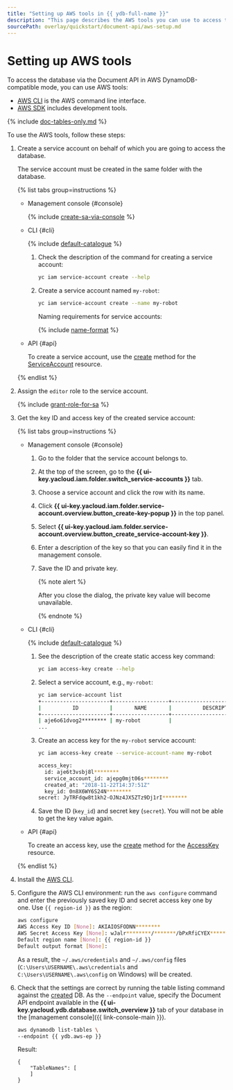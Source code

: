 ```yaml
---
title: "Setting up AWS tools in {{ ydb-full-name }}"
description: "This page describes the AWS tools you can use to access the database via the Document API in the AWS DynamoDB compatibility mode."
sourcePath: overlay/quickstart/document-api/aws-setup.md
---
```

# Setting up AWS tools

To access the database via the Document API in AWS DynamoDB-compatible mode, you can use AWS tools:

* [AWS CLI](https://aws.amazon.com/cli/) is the AWS command line interface.
* [AWS SDK](https://aws.amazon.com/tools/#sdk) includes development tools.

{% include [doc-tables-only.md](../../_includes/doc-tables-only.md) %}

To use the AWS tools, follow these steps:

1. Create a service account on behalf of which you are going to access the database.

   The service account must be created in the same folder with the database.

   {% list tabs group=instructions %}

   - Management console {#console}

      {% include [create-sa-via-console](../../../_includes/iam/create-sa-via-console-without-role.md) %}

   - CLI {#cli}

      {% include [default-catalogue](../../../_includes/default-catalogue.md) %}

      1. Check the description of the command for creating a service account:

         ```bash
         yc iam service-account create --help
         ```

      1. Create a service account named `my-robot`:

         ```bash
         yc iam service-account create --name my-robot
         ```

         Naming requirements for service accounts:

         {% include [name-format](../../../_includes/name-format.md) %}

   - API {#api}

      To create a service account, use the [create](../../../iam/api-ref/ServiceAccount/create.md) method for the [ServiceAccount](../../../iam/api-ref/ServiceAccount/index.md) resource.

   {% endlist %}

1. Assign the `editor` role to the service account.

   {% include [grant-role-for-sa](../../../_includes/iam/grant-role-for-sa.md) %}

1. Get the key ID and access key of the created service account:

   {% list tabs group=instructions %}

   - Management console {#console}

      1. Go to the folder that the service account belongs to.
      1. At the top of the screen, go to the **{{ ui-key.yacloud.iam.folder.switch_service-accounts }}** tab.
      1. Choose a service account and click the row with its name.
      1. Click **{{ ui-key.yacloud.iam.folder.service-account.overview.button_create-key-popup }}** in the top panel.
      1. Select **{{ ui-key.yacloud.iam.folder.service-account.overview.button_create_service-account-key }}**.
      1. Enter a description of the key so that you can easily find it in the management console.
      1. Save the ID and private key.

         {% note alert %}

         After you close the dialog, the private key value will become unavailable.

         {% endnote %}

   - CLI {#cli}

      {% include [default-catalogue](../../../_includes/default-catalogue.md) %}

      1. See the description of the create static access key command:

         ```bash
         yc iam access-key create --help
         ```

      1. Select a service account, e.g., `my-robot`:

         ```bash
         yc iam service-account list
         +----------------------+------------------+-------------------------------+
         |          ID          |       NAME       |          DESCRIPTION          |
         +----------------------+------------------+-------------------------------+
         | aje6o61dvog2******** | my-robot         |                               |
         ...
         ```

      1. Create an access key for the `my-robot` service account:

         ```bash
         yc iam access-key create --service-account-name my-robot

         access_key:
           id: aje6t3vsbj8l********
           service_account_id: ajepg0mjt06s********
           created_at: "2018-11-22T14:37:51Z"
           key_id: 0n8X6WY6S24N********
         secret: JyTRFdqw8t1kh2-OJNz4JX5ZTz9Dj1rI********
         ```

      1. Save the ID (`key_id`) and secret key (`secret`). You will not be able to get the key value again.

   - API {#api}

      To create an access key, use the [create](../../../iam/api-ref/AccessKey/create.md) method for the [AccessKey](../../../iam/api-ref/AccessKey/index.md) resource.

   {% endlist %}

1. Install the [AWS CLI](https://aws.amazon.com/cli/).
1. Configure the AWS CLI environment: run the `aws configure` command and enter the previously saved key ID and secret access key one by one. Use `{{ region-id }}` as the region:

   ```bash
   aws configure
   AWS Access Key ID [None]: AKIAIOSFODNN********
   AWS Secret Access Key [None]: wJalr********/*******/bPxRfiCYEX********
   Default region name [None]: {{ region-id }}
   Default output format [None]:
   ```

   As a result, the `~/.aws/credentials` and `~/.aws/config` files (`C:\Users\USERNAME\.aws\credentials` and `C:\Users\USERNAME\.aws\config` on Windows) will be created.
1. Check that the settings are correct by running the table listing command against the [created](../../operations/manage-databases.md) DB. As the `--endpoint` value, specify the Document API endpoint available in the **{{ ui-key.yacloud.ydb.database.switch_overview }}** tab of your database in the [management console]({{ link-console-main }}).

   ```bash
   aws dynamodb list-tables \
   --endpoint {{ ydb.aws-ep }}
   ```

   Result:

   ```text
   {
       "TableNames": [
       ]
   }
   ```
